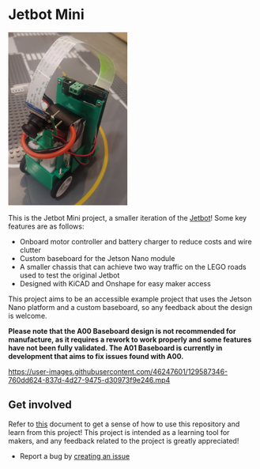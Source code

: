 # Jetbot Mini

<p align="left">
<img src=/assets/images/Jetbot_Mini_v9_Inner_cropped.jpg height="350px"/>
</p>

This is the Jetbot Mini project, a smaller iteration of the [Jetbot](https://github.com/NVIDIA-AI-IOT/jetbot)! Some key features are as follows:
* Onboard motor controller and battery charger to reduce costs and wire clutter
* Custom baseboard for the Jetson Nano module
* A smaller chassis that can achieve two way traffic on the LEGO roads used to test the original Jetbot
* Designed with KiCAD and Onshape for easy maker access

This project aims to be an accessible example project that uses the Jetson Nano platform and a custom baseboard, so any feedback about the design is welcome. 

**Please note that the A00 Baseboard design is not recommended for manufacture, as it requires a rework to work properly and some features have not been fully validated. The A01 Baseboard is currently in development that aims to fix issues found with A00.**

https://user-images.githubusercontent.com/46247601/129587346-760dd624-837d-4d27-9475-d30973f9e246.mp4

## Get involved

Refer to [this](https://github.com/NVIDIA-AI-IOT/jetbot_mini/blob/main/docs/getting_started_with_A00.md) document to get a sense of how to use this repository and learn from this project!
This project is intended as a learning tool for makers, and any feedback related to the project is greatly appreciated!
* Report a bug by [creating an issue](https://github.com/NVIDIA-AI-IOT/jetbot_mini/issues)

